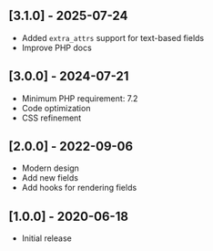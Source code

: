 ## [3.1.0] - 2025-07-24

- Added `extra_attrs` support for text-based fields
- Improve PHP docs

## [3.0.0] - 2024-07-21

- Minimum PHP requirement: 7.2
- Code optimization
- CSS refinement

## [2.0.0] - 2022-09-06

- Modern design
- Add new fields
- Add hooks for rendering fields

## [1.0.0] - 2020-06-18

- Initial release
